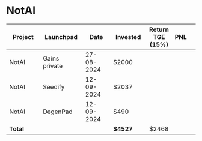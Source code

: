 # NotAI



<table data-full-width="true"><thead><tr><th width="152">Project</th><th width="138">Launchpad</th><th width="132">Date</th><th width="133">Invested</th><th>Return TGE (15%)</th><th>PNL</th><th></th></tr></thead><tbody><tr><td>NotAI</td><td>Gains private</td><td>27-08-2024</td><td>$2000</td><td></td><td></td><td></td></tr><tr><td>NotAI</td><td>Seedify</td><td>12-09-2024</td><td>$2037</td><td></td><td></td><td></td></tr><tr><td>NotAI</td><td>DegenPad</td><td>12-09-2024</td><td>$490</td><td></td><td></td><td></td></tr><tr><td><strong>Total</strong></td><td></td><td></td><td><strong>$4527</strong></td><td>$2468</td><td></td><td></td></tr></tbody></table>

